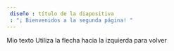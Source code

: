 ```yaml
---
 diseño : título de la diapositiva
 : "¡ Bienvenidos a la segunda página! "
---
```

Mio texto
Utiliza la flecha hacia la izquierda para volver

